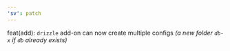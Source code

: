 ```yaml
---
'sv': patch
---
```


feat(add): `drizzle` add-on can now create multiple configs _(a new folder `db-x` if `db` already exists)_
